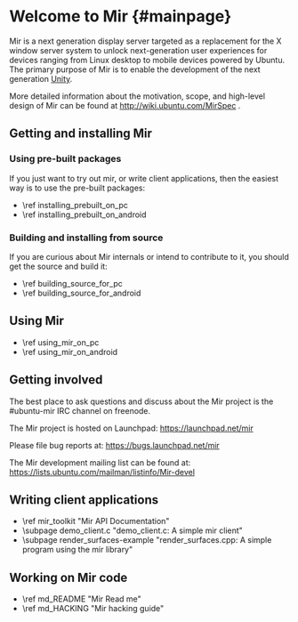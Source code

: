 Welcome to Mir {#mainpage}
==============

Mir is a next generation display server targeted as a replacement for the X
window server system to unlock next-generation user experiences for devices
ranging from Linux desktop to mobile devices powered by Ubuntu. The primary
purpose of Mir is to enable the development of the next generation
[Unity](http://unity.ubuntu.com).

More detailed information about the motivation, scope, and high-level design
of Mir can be found at http://wiki.ubuntu.com/MirSpec .

Getting and installing Mir
--------------------------

### Using pre-built packages

If you just want to try out mir, or write client applications, then the easiest
way is to use the pre-built packages:

 - \ref installing_prebuilt_on_pc
 - \ref installing_prebuilt_on_android

### Building and installing from source

If you are curious about Mir internals or intend to contribute to it, you should
get the source and build it:

 - \ref building_source_for_pc
 - \ref building_source_for_android

Using Mir
---------

 - \ref using_mir_on_pc
 - \ref using_mir_on_android

Getting involved
----------------

The best place to ask questions and discuss about the Mir project is the
#ubuntu-mir IRC channel on freenode.

The Mir project is hosted on Launchpad: https://launchpad.net/mir

Please file bug reports at: https://bugs.launchpad.net/mir

The Mir development mailing list can be found at: https://lists.ubuntu.com/mailman/listinfo/Mir-devel

Writing client applications
---------------------------

 - \ref mir_toolkit "Mir API Documentation"
 - \subpage demo_client.c "demo_client.c: A simple mir client"
 - \subpage render_surfaces-example "render_surfaces.cpp: A simple program using the mir library"

Working on Mir code
-------------------

 - \ref md_README  "Mir Read me"
 - \ref md_HACKING "Mir hacking guide"
